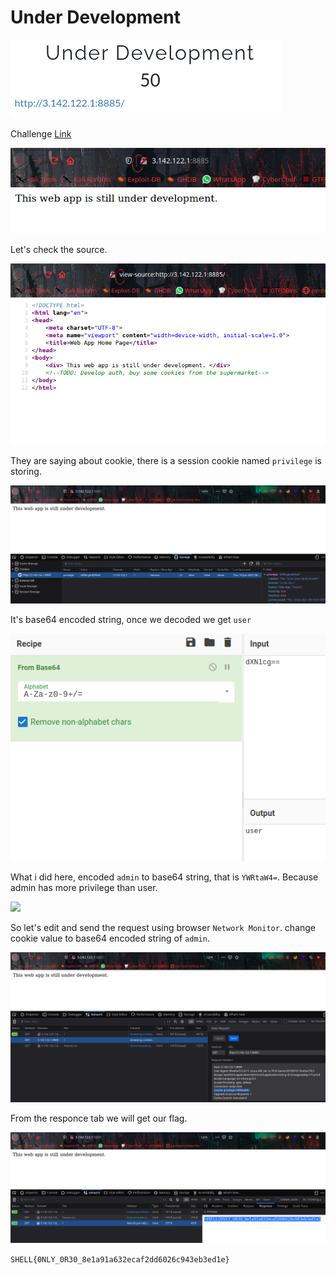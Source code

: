 # Under Development

![](img/chall.png)

Challenge [Link](http://3.142.122.1:8885/)

![](img/1.png)

Let's check the source.

![](img/2.png)

They are saying about cookie, there is a session cookie named `privilege` is storing.

![](img/3.png)

It's base64 encoded string, once we decoded we get `user`

![](img/4.png)

What i did here, encoded `admin` to base64 string, that is `YWRtaW4=`. Because admin has more privilege than user.

![](img.5.png)

So let's edit and send the request using browser `Network Monitor`.
change cookie value to base64 encoded string of `admin`.

![](img/6.png)

From the responce tab we will get our flag.

![](img/flag.png)

```SHELL{0NLY_0R30_8e1a91a632ecaf2dd6026c943eb3ed1e}```
